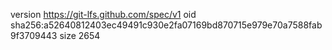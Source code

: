 version https://git-lfs.github.com/spec/v1
oid sha256:a52640812403ec49491c930e2fa07169bd870715e979e70a7588fab9f3709443
size 2654
